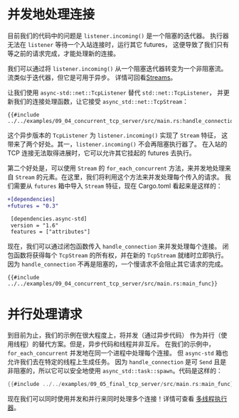 # 并发地处理连接

目前我们的代码中的问题是 `listener.incoming()` 是一个阻塞的迭代器。
执行器无法在 `listener` 等待一个入站连接时，运行其它 futures，
这便导致了我们只有等之前的请求完成，才能处理新的连接。

我们可以通过将 `listener.incoming()` 从一个阻塞迭代器转变为一个非阻塞流。
流类似于迭代器，但它是可用于异步。
详情可回看[Streams](../05_streams/01_chapter_zh.md)。

让我们使用 `async-std::net::TcpListener` 替代 `std::net::TcpListener`，
并更新我们的连接处理函数，让它接受 `async_std::net::TcpStream`：

```rust,ignore
{{#include ../../examples/09_04_concurrent_tcp_server/src/main.rs:handle_connection}}
```

这个异步版本的 `TcpListener` 为 `listener.incoming()` 实现了 `Stream` 特征，
这带来了两个好处。其一，`listener.incoming()` 不会再阻塞执行器了。
在入站的 TCP 连接无法取得进展时，它可以允许其它挂起的 futures 去执行。

第二个好处是，可以使用 `Stream` 的 `for_each_concurrent` 方法，来并发地处理来自
`Stream` 的元素。在这里，我们将利用这个方法来并发处理每个传入的请求。
我们需要从 `futures` 箱中导入 `Stream` 特征，现在 Cargo.toml 看起来是这样的：

```diff
+[dependencies]
+futures = "0.3"

 [dependencies.async-std]
 version = "1.6"
 features = ["attributes"]
```

现在，我们可以通过闭包函数传入 `handle_connection` 来并发处理每个连接。
闭包函数将获得每个 `TcpStream` 的所有权，并在新的 `TcpStream` 就绪时立即执行。
因为 `handle_connection` 不再是阻塞的，一个慢请求不会阻止其它请求的完成。

```rust,ignore
{{#include ../../examples/09_04_concurrent_tcp_server/src/main.rs:main_func}}
```

# 并行处理请求

到目前为止，我们的示例在很大程度上，将并发（通过异步代码）
作为并行（使用线程）的替代方案。但是，异步代码和线程并非互斥。
在我们的示例中，`for_each_concurrent` 并发地在同一个进程中处理每个连接。
但 `async-std` 箱也允许我们去在特定的线程上生成任务。
因为 `handle_connection` 是可 `Send` 且是非阻塞的，所以它可以安全地使用
`async_std::task::spawn`。代码是这样的：

```rust
{{#include ../../examples/09_05_final_tcp_server/src/main.rs:main_func}}
```

现在我们可以同时使用并发和并行来同时处理多个连接！详情可查看
[多线程执行器](../08_ecosystem/00_chapter_zh.md#single-threading-vs-multithreading)。
